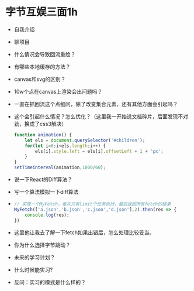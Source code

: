 # 字节互娱三面1h

- 自我介绍

- 聊项目

- 什么情况会导致回流重绘？

- 有哪些本地缓存的方法？

- canvas和svg的区别？

- 10w个点在canvas上渲染会出问题吗？

- 一直在抓回流这个点细问，除了改变集合元素，还有其他方面会引起吗？

- 这个会引起什么情况？怎么优化？（这里我一开始说文档碎片，后面发现不对劲，换成了css3解决）

  ```js
  function animation() {
      let els = document.querySelector('#children');
      for(let i=0;i<els.length;i++) {
          els[i].style.left = els[i].offsetLeft + 1 + 'px';
      }
  }
  setTimeinterval(animation,1000/60);
  ```

- 说一下React的Diff算法？

- 写一个算法模拟一下diff算法

- ```js
  // 实现一个MyFetch，每次只有limit个任务执行，最后返回所有fetch的结果
  MyFetch(['a.json','b.json','c.json','d.json'],2).then(res => {
      console.log(res);
  })
  ```

- 这里他让我去了解一下fetch如果出错后，怎么处理比较妥当。

- 你为什么选择字节跳动？

- 未来的学习计划？

- 什么时候能实习?

- 反问：实习的模式是什么样的？